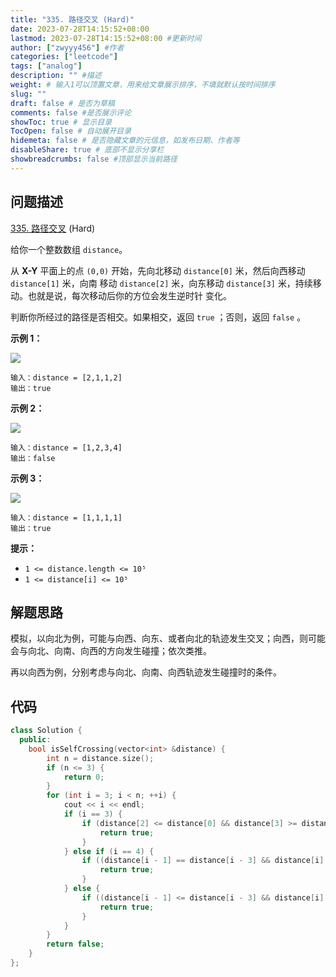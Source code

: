```yaml
---
title: "335. 路径交叉 (Hard)"
date: 2023-07-28T14:15:52+08:00
lastmod: 2023-07-28T14:15:52+08:00 #更新时间
author: ["zwyyy456"] #作者
categories: ["leetcode"]
tags: ["analog"]
description: "" #描述
weight: # 输入1可以顶置文章，用来给文章展示排序，不填就默认按时间排序
slug: ""
draft: false # 是否为草稿
comments: false #是否展示评论
showToc: true # 显示目录
TocOpen: false # 自动展开目录
hidemeta: false # 是否隐藏文章的元信息，如发布日期、作者等
disableShare: true # 底部不显示分享栏
showbreadcrumbs: false #顶部显示当前路径
---
```

## 问题描述

[335. 路径交叉][link] (Hard)

[link]: https://leetcode.cn/problems/self-crossing/

给你一个整数数组 `distance`。

从 **X-Y** 平面上的点 `(0,0)` 开始，先向北移动 `distance[0]` 米，然后向西移动 `distance[1]` 米，向南
移动 `distance[2]` 米，向东移动 `distance[3]` 米，持续移动。也就是说，每次移动后你的方位会发生逆时针
变化。

判断你所经过的路径是否相交。如果相交，返回 `true` ；否则，返回 `false` 。

**示例 1：**

![](https://pic-upyun.zwyyy456.tech/smms/2023-12-26-065613.jpg)

```
输入：distance = [2,1,1,2]
输出：true

```

**示例 2：**

![](https://pic-upyun.zwyyy456.tech/smms/2023-12-26-065614.jpg)

```
输入：distance = [1,2,3,4]
输出：false

```

**示例 3：**

![](https://pic-upyun.zwyyy456.tech/smms/2023-12-26-065615.jpg)

```
输入：distance = [1,1,1,1]
输出：true
```

**提示：**

- `1 <= distance.length <= 10⁵`
- `1 <= distance[i] <= 10⁵`

## 解题思路

模拟，以向北为例，可能与向西、向东、或者向北的轨迹发生交叉；向西，则可能会与向北、向南、向西的方向发生碰撞；依次类推。

再以向西为例，分别考虑与向北、向南、向西轨迹发生碰撞时的条件。

## 代码

```cpp
class Solution {
  public:
    bool isSelfCrossing(vector<int> &distance) {
        int n = distance.size();
        if (n <= 3) {
            return 0;
        }
        for (int i = 3; i < n; ++i) {
            cout << i << endl;
            if (i == 3) {
                if (distance[2] <= distance[0] && distance[3] >= distance[1]) {
                    return true;
                }
            } else if (i == 4) {
                if ((distance[i - 1] == distance[i - 3] && distance[i] + distance[i - 4] >= distance[i - 2]) || (distance[i] >= distance[i - 2] && distance[i - 1] <= distance[i - 3])) {
                    return true;
                }
            } else {
                if ((distance[i - 1] <= distance[i - 3] && distance[i] >= distance[i - 2]) || (distance[i] + distance[i - 4] >= distance[i - 2] && distance[i - 1] + distance[i - 5] >= distance[i - 3] && distance[i - 3] > distance[i - 5] && distance[i - 2] > distance[i - 4] && distance[i - 1] <= distance[i - 3]) || (distance[i - 1] == distance[i - 3] && distance[i] + distance[i - 4] >= distance[i - 2])) {
                    return true;
                }
            }
        }
        return false;
    }
};
```